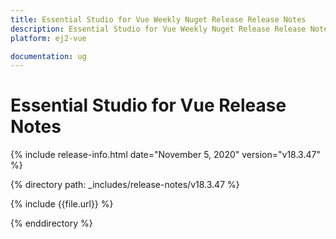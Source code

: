 ```yaml
---
title: Essential Studio for Vue Weekly Nuget Release Release Notes  
description: Essential Studio for Vue Weekly Nuget Release Release Notes  
platform: ej2-vue

documentation: ug
---
```


# Essential Studio for  Vue  Release Notes  

{% include release-info.html date="November 5, 2020"   version="v18.3.47"  %} 

{% directory path: _includes/release-notes/v18.3.47 %}

{% include {{file.url}} %}

{% enddirectory %}
